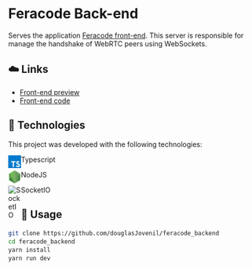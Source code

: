# Feracode Back-end

Serves the application [Feracode front-end](https://github.com/douglasJovenil/feracode_frontend). This server is responsible for manage the handshake of WebRTC peers using WebSockets.

## ☁️ Links

- [Front-end preview](https://feracode-frontend.herokuapp.com)
- [Front-end code](https://github.com/douglasJovenil/feracode_frontend)

## 🚀 Technologies

This project was developed with the following technologies:

<img align="left" alt="Typescript" width="26px" src="https://raw.githubusercontent.com/github/explore/80688e429a7d4ef2fca1e82350fe8e3517d3494d/topics/typescript/typescript.png" /> Typescript

<img align="left" alt="NodeJS" width="26px" src="https://raw.githubusercontent.com/github/explore/80688e429a7d4ef2fca1e82350fe8e3517d3494d/topics/nodejs/nodejs.png" /> NodeJS

<img align="left" alt="SocketIO" width="26px" src="https://upload.wikimedia.org/wikipedia/commons/9/96/Socket-io.svg" /> SocketIO

## 🏃 Usage

```bash
git clone https://github.com/douglasJovenil/feracode_backend
cd feracode_backend
yarn install
yarn run dev
```
